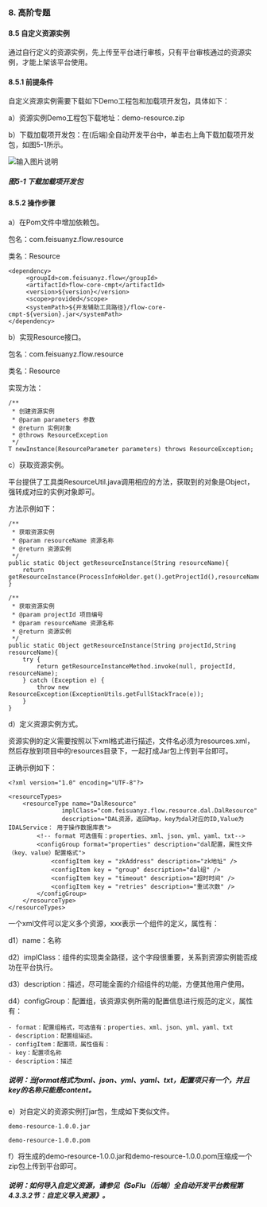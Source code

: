 ### 8. 高阶专题

#### 8.5 自定义资源实例

通过自行定义的资源实例，先上传至平台进行审核，只有平台审核通过的资源实例，才能上架该平台使用。

#### 8.5.1 前提条件

自定义资源实例需要下载如下Demo工程包和加载项开发包，具体如下：

a）资源实例Demo工程包下载地址：demo-resource.zip

b）下载加载项开发包：在(后端)全自动开发平台中，单击右上角下载加载项开发包，如图5-1所示。

![输入图片说明](../../../images/SoFlu%EF%BC%88%E5%90%8E%E7%AB%AF%EF%BC%89%E5%BC%80%E5%8F%91%E5%B9%B3%E5%8F%B0/1.%20%E6%9C%80%E6%96%B0%E7%89%88%E6%9C%AC%20-%20%E6%9B%B4%E6%96%B0%E6%97%A5%E6%9C%9F%20-%202022.10.08/8.%20%E9%AB%98%E9%98%B6%E4%B8%93%E9%A2%98/5-1.png)

##### 图5-1 下载加载项开发包

#### 8.5.2 操作步骤

a）在Pom文件中增加依赖包。

包名：com.feisuanyz.flow.resource

类名：Resource

```
<dependency>
     <groupId>com.feisuanyz.flow</groupId>
     <artifactId>flow-core-cmpt</artifactId>
     <version>${version}</version>
     <scope>provided</scope>
     <systemPath>${开发辅助工具路径}/flow-core-cmpt-${version}.jar</systemPath>
</dependency>
```

b）实现Resource接口。

包名：com.feisuanyz.flow.resource

类名：Resource

实现方法：

```
/**
 * 创建资源实例
 * @param parameters 参数
 * @return 实例对象
 * @throws ResourceException
 */
T newInstance(ResourceParameter parameters) throws ResourceException;
```

c）获取资源实例。

平台提供了工具类ResourceUtil.java调用相应的方法，获取到的对象是Object，强转成对应的实例对象即可。

方法示例如下：

```
/**
 * 获取资源实例
 * @param resourceName 资源名称
 * @return 资源实例
 */
public static Object getResourceInstance(String resourceName){
    return getResourceInstance(ProcessInfoHolder.get().getProjectId(),resourceName);
}

/**
 * 获取资源实例
 * @param projectId 项目编号
 * @param resourceName 资源名称
 * @return 资源实例
 */
public static Object getResourceInstance(String projectId,String resourceName){
    try {
        return getResourceInstanceMethod.invoke(null, projectId, resourceName);
    } catch (Exception e) {
        throw new ResourceException(ExceptionUtils.getFullStackTrace(e));
    }
}
```

d）定义资源实例方式。

资源实例的定义需要按照以下xml格式进行描述，文件名必须为resources.xml，然后存放到项目中的resources目录下，一起打成Jar包上传到平台即可。

正确示例如下：

```
<?xml version="1.0" encoding="UTF-8"?>

<resourceTypes>
    <resourceType name="DalResource"
               implClass="com.feisuanyz.flow.resource.dal.DalResource"
               description="DAL资源，返回Map，key为dal对应的ID,Value为IDALService： 用于操作数据库表">
        <!-- format 可选值有：properties、xml、json、yml、yaml、txt-->
        <configGroup format="properties" description="dal配置，属性文件（key、value）配置格式">
            <configItem key = "zkAddress" description="zk地址" />
            <configItem key = "group" description="dal组" />
            <configItem key = "timeout" description="超时时间" />
            <configItem key = "retries" description="重试次数" />
        </configGroup>
    </resourceType>
</resourceTypes>
```

一个xml文件可以定义多个资源，<resourceType>xxx</resourceType>表示一个组件的定义，属性有：

d1）name：名称

d2）implClass：组件的实现类全路径，这个字段很重要，关系到资源实例能否成功在平台执行。

d3）description：描述，尽可能全面的介绍组件的功能，方便其他用户使用。

d4）configGroup：配置组，该资源实例所需的配置信息进行规范的定义，属性有：

```
- format：配置组格式，可选值有：properties、xml、json、yml、yaml、txt
- description：配置组描述。
- configItem：配置项，属性值有：
- key：配置项名称
- description：描述
```

##### 说明：当format格式为xml、json、yml、yaml、txt，配置项只有一个，并且key的名称只能是content。

e）对自定义的资源实例打jar包，生成如下类似文件。

```
demo-resource-1.0.0.jar

demo-resource-1.0.0.pom
```

f）将生成的demo-resource-1.0.0.jar和demo-resource-1.0.0.pom压缩成一个zip包上传到平台即可。

##### 说明：如何导入自定义资源，请参见《SoFlu（后端）全自动开发平台教程第4.3.3.2节：自定义导入资源》。

